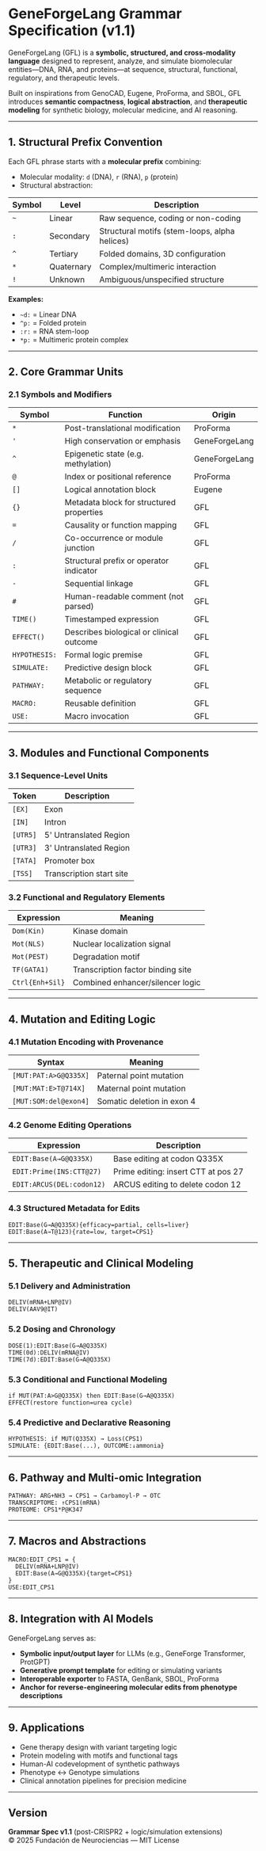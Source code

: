 # **GeneForgeLang Grammar Specification (v1.1)**

GeneForgeLang (GFL) is a **symbolic, structured, and cross-modality language** designed to represent, analyze, and simulate biomolecular entities—DNA, RNA, and proteins—at sequence, structural, functional, regulatory, and therapeutic levels.

Built on inspirations from GenoCAD, Eugene, ProForma, and SBOL, GFL introduces **semantic compactness**, **logical abstraction**, and **therapeutic modeling** for synthetic biology, molecular medicine, and AI reasoning.

---

## **1. Structural Prefix Convention**

Each GFL phrase starts with a **molecular prefix** combining:

- Molecular modality: `d` (DNA), `r` (RNA), `p` (protein)
- Structural abstraction:

| Symbol | Level      | Description                                   |
|--------|------------|-----------------------------------------------|
| `~`    | Linear     | Raw sequence, coding or non-coding            |
| `:`    | Secondary  | Structural motifs (stem-loops, alpha helices) |
| `^`    | Tertiary   | Folded domains, 3D configuration              |
| `*`    | Quaternary | Complex/multimeric interaction                |
| `!`    | Unknown    | Ambiguous/unspecified structure               |

**Examples:**

- `~d:` = Linear DNA  
- `^p:` = Folded protein  
- `:r:` = RNA stem-loop  
- `*p:` = Multimeric protein complex  

---

## **2. Core Grammar Units**

### 2.1 Symbols and Modifiers

| Symbol     | Function                                       | Origin        |
|------------|------------------------------------------------|---------------|
| `*`        | Post-translational modification                | ProForma      |
| `'`        | High conservation or emphasis                  | GeneForgeLang |
| `^`        | Epigenetic state (e.g. methylation)            | GeneForgeLang |
| `@`        | Index or positional reference                  | ProForma      |
| `[]`       | Logical annotation block                       | Eugene        |
| `{}`       | Metadata block for structured properties       | GFL           |
| `=`        | Causality or function mapping                  | GFL           |
| `/`        | Co-occurrence or module junction               | GFL           |
| `:`        | Structural prefix or operator indicator        | GFL           |
| `-`        | Sequential linkage                             | GFL           |
| `#`        | Human-readable comment (not parsed)            | GFL           |
| `TIME()`   | Timestamped expression                         | GFL           |
| `EFFECT()` | Describes biological or clinical outcome       | GFL           |
| `HYPOTHESIS:` | Formal logic premise                       | GFL           |
| `SIMULATE:`  | Predictive design block                      | GFL           |
| `PATHWAY:`   | Metabolic or regulatory sequence             | GFL           |
| `MACRO:`     | Reusable definition                          | GFL           |
| `USE:`       | Macro invocation                             | GFL           |

---

## **3. Modules and Functional Components**

### 3.1 Sequence-Level Units

| Token    | Description              |
|----------|--------------------------|
| `[EX]`   | Exon                     |
| `[IN]`   | Intron                   |
| `[UTR5]` | 5' Untranslated Region   |
| `[UTR3]` | 3' Untranslated Region   |
| `[TATA]` | Promoter box             |
| `[TSS]`  | Transcription start site |

### 3.2 Functional and Regulatory Elements

| Expression      | Meaning                           |
|-----------------|-----------------------------------|
| `Dom(Kin)`      | Kinase domain                     |
| `Mot(NLS)`      | Nuclear localization signal       |
| `Mot(PEST)`     | Degradation motif                 |
| `TF(GATA1)`     | Transcription factor binding site |
| `Ctrl{Enh+Sil}` | Combined enhancer/silencer logic  |

---

## **4. Mutation and Editing Logic**

### 4.1 Mutation Encoding with Provenance

| Syntax                | Meaning                    |
|------------------------|---------------------------|
| `[MUT:PAT:A>G@Q335X]`  | Paternal point mutation    |
| `[MUT:MAT:E>T@714X]`   | Maternal point mutation    |
| `[MUT:SOM:del@exon4]`  | Somatic deletion in exon 4 |

### 4.2 Genome Editing Operations

| Expression                | Description                         |
|---------------------------|-------------------------------------|
| `EDIT:Base(A→G@Q335X)`    | Base editing at codon Q335X         |
| `EDIT:Prime(INS:CTT@27)`  | Prime editing: insert CTT at pos 27 |
| `EDIT:ARCUS(DEL:codon12)` | ARCUS editing to delete codon 12    |

### 4.3 Structured Metadata for Edits

```gfl
EDIT:Base(G→A@Q335X){efficacy=partial, cells=liver}
EDIT:Base(A→T@123){rate=low, target=CPS1}
```

---

## **5. Therapeutic and Clinical Modeling**

### 5.1 Delivery and Administration

```gfl
DELIV(mRNA+LNP@IV)
DELIV(AAV9@IT)
```

### 5.2 Dosing and Chronology

```gfl
DOSE(1):EDIT:Base(G→A@Q335X)
TIME(0d):DELIV(mRNA@IV)
TIME(7d):EDIT:Base(G→A@Q335X)
```

### 5.3 Conditional and Functional Modeling

```gfl
if MUT(PAT:A>G@Q335X) then EDIT:Base(G→A@Q335X)
EFFECT(restore function=urea cycle)
```

### 5.4 Predictive and Declarative Reasoning

```gfl
HYPOTHESIS: if MUT(Q335X) → Loss(CPS1)
SIMULATE: {EDIT:Base(...), OUTCOME:↓ammonia}
```

---

## **6. Pathway and Multi-omic Integration**

```gfl
PATHWAY: ARG+NH3 → CPS1 → Carbamoyl-P → OTC
TRANSCRIPTOME: ↑CPS1(mRNA)
PROTEOME: CPS1*P@K347
```

---

## **7. Macros and Abstractions**

```gfl
MACRO:EDIT_CPS1 = {
  DELIV(mRNA+LNP@IV)
  EDIT:Base(A→G@Q335X){target=CPS1}
}
USE:EDIT_CPS1
```

---

## **8. Integration with AI Models**

GeneForgeLang serves as:

- **Symbolic input/output layer** for LLMs (e.g., GeneForge Transformer, ProtGPT)
- **Generative prompt template** for editing or simulating variants
- **Interoperable exporter** to FASTA, GenBank, SBOL, ProForma
- **Anchor for reverse-engineering molecular edits from phenotype descriptions**

---

## **9. Applications**

- Gene therapy design with variant targeting logic  
- Protein modeling with motifs and functional tags  
- Human-AI codevelopment of synthetic pathways  
- Phenotype ↔ Genotype simulations  
- Clinical annotation pipelines for precision medicine  

---

## **Version**

**Grammar Spec v1.1** (post-CRISPR2 + logic/simulation extensions)  
© 2025 Fundación de Neurociencias — MIT License
